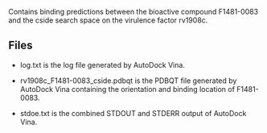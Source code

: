 Contains binding predictions between the bioactive compound F1481-0083 and the cside search space on the virulence factor rv1908c.

## Files

- log.txt is the log file generated by AutoDock Vina.

- rv1908c_F1481-0083_cside.pdbqt is the PDBQT file generated by AutoDock Vina containing the orientation and binding location of F1481-0083.

- stdoe.txt is the combined STDOUT and STDERR output of AutoDock Vina.

